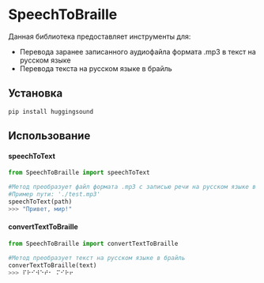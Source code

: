 # SpeechToBraille
Данная библиотека предоставляет инструменты для: 
* Перевода заранее записанного аудиофайла формата .mp3 в текст на русском языке
* Перевода текста на русском языке в брайль

## Установка
`pip install huggingsound`

## Использование
#### speechToText

```python
from SpeechToBraille import speechToText

#Метод преобразует файл формата .mp3 с записью речи на русском языке в текст
#Пример пути: './test.mp3'
speechToText(path) 
>>> "Привет, мир!"
```

#### convertTextToBraille
```python
from SpeechToBraille import convertTextToBraille

#Метод преобразует текст на русском языке в брайль
converTextToBraille(text)
>>> ⠏⠗⠊⠺⠑⠞⠂ ⠍⠊⠗⠖ 
```
